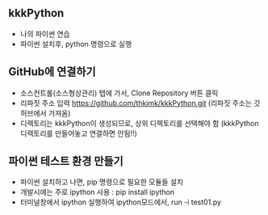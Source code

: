 ## kkkPython
  + 나의 파이썬 연습
  + 파이썬 설치후, python 명령으로 실행

## GitHub에 연결하기
  + 소스컨트롤(소스형상관리) 탭에 가서, Clone Repository 버튼 클릭
  + 리파짓 주소 입력 https://github.com/thkimk/kkkPython.git (리파짓 주소는 깃허브에서 가져옴)
  + 디렉토리는 kkkPython이 생성되므로, 상위 디렉토리를 선택해야 함 (kkkPython 디렉토리를 만들어놓고 연결하면 안됨!!)

## 파이썬 테스트 환경 만들기
  + 파이썬 설치하고 나면, pip 명령으로 필요한 모듈들 설치
  + 개발시에는 주로 ipython 사용 : pip install ipython
  + 터미널창에서 ipython 실행하여 ipython모드에서, run -i test01.py

